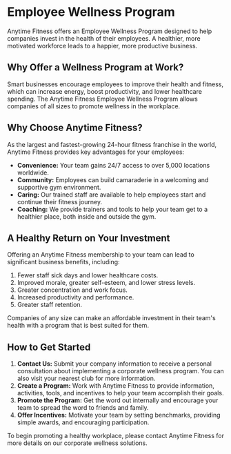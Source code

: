 # Employee Wellness Program

Anytime Fitness offers an Employee Wellness Program designed to help companies invest in the health of their employees. A healthier, more motivated workforce leads to a happier, more productive business.

## Why Offer a Wellness Program at Work?

Smart businesses encourage employees to improve their health and fitness, which can increase energy, boost productivity, and lower healthcare spending. The Anytime Fitness Employee Wellness Program allows companies of all sizes to promote wellness in the workplace.

## Why Choose Anytime Fitness?

As the largest and fastest-growing 24-hour fitness franchise in the world, Anytime Fitness provides key advantages for your employees:

*   **Convenience:** Your team gains 24/7 access to over 5,000 locations worldwide.
*   **Community:** Employees can build camaraderie in a welcoming and supportive gym environment.
*   **Caring:** Our trained staff are available to help employees start and continue their fitness journey.
*   **Coaching:** We provide trainers and tools to help your team get to a healthier place, both inside and outside the gym.

## A Healthy Return on Your Investment

Offering an Anytime Fitness membership to your team can lead to significant business benefits, including:

1.  Fewer staff sick days and lower healthcare costs.
2.  Improved morale, greater self-esteem, and lower stress levels.
3.  Greater concentration and work focus.
4.  Increased productivity and performance.
5.  Greater staff retention.

Companies of any size can make an affordable investment in their team's health with a program that is best suited for them.

## How to Get Started

1.  **Contact Us:** Submit your company information to receive a personal consultation about implementing a corporate wellness program. You can also visit your nearest club for more information.
2.  **Create a Program:** Work with Anytime Fitness to provide information, activities, tools, and incentives to help your team accomplish their goals.
3.  **Promote the Program:** Get the word out internally and encourage your team to spread the word to friends and family.
4.  **Offer Incentives:** Motivate your team by setting benchmarks, providing simple awards, and encouraging participation.

To begin promoting a healthy workplace, please contact Anytime Fitness for more details on our corporate wellness solutions.